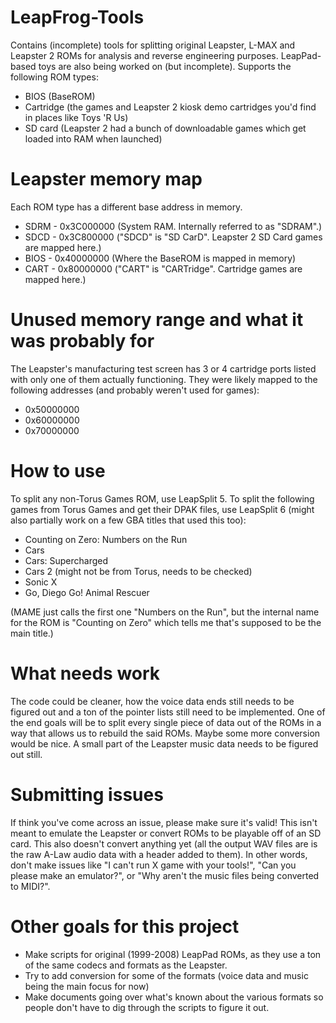 # LeapFrog-Tools
Contains (incomplete) tools for splitting original Leapster, L-MAX and Leapster 2 ROMs for analysis and reverse engineering purposes. LeapPad-based toys are also being worked on (but incomplete).
Supports the following ROM types:
- BIOS (BaseROM)
- Cartridge (the games and Leapster 2 kiosk demo cartridges you'd find in places like Toys 'R Us)
- SD card (Leapster 2 had a bunch of downloadable games which get loaded into RAM when launched)

# Leapster memory map
Each ROM type has a different base address in memory.
- SDRM - 0x3C000000 (System RAM. Internally referred to as "SDRAM".)
- SDCD - 0x3C800000 ("SDCD" is "SD CarD". Leapster 2 SD Card games are mapped here.)
- BIOS - 0x40000000 (Where the BaseROM is mapped in memory)
- CART - 0x80000000 ("CART" is "CARTridge". Cartridge games are mapped here.)

# Unused memory range and what it was probably for
The Leapster's manufacturing test screen has 3 or 4 cartridge ports listed with only one of them actually functioning. They were likely mapped to the following addresses (and probably weren't used for games):
- 0x50000000
- 0x60000000
- 0x70000000

# How to use
To split any non-Torus Games ROM, use LeapSplit 5. 
To split the following games from Torus Games and get their DPAK files, use LeapSplit 6 (might also partially work on a few GBA titles that used this too):
- Counting on Zero: Numbers on the Run
- Cars
- Cars: Supercharged
- Cars 2 (might not be from Torus, needs to be checked)
- Sonic X
- Go, Diego Go! Animal Rescuer

(MAME just calls the first one "Numbers on the Run", but the internal name for the ROM is "Counting on Zero" which tells me that's supposed to be the main title.)

# What needs work
The code could be cleaner, how the voice data ends still needs to be figured out and a ton of the pointer lists still need to be implemented. One of the end goals will be to split every single piece of data out of the ROMs in a way that allows us to rebuild the said ROMs.
Maybe some more conversion would be nice. A small part of the Leapster music data needs to be figured out still.

# Submitting issues
If think you've come across an issue, please make sure it's valid! This isn't meant to emulate the Leapster or convert ROMs to be playable off of an SD card. This also doesn't convert anything yet (all the output WAV files are is the raw A-Law audio data with a header added to them). 
In other words, don't make issues like "I can't run X game with your tools!", "Can you please make an emulator?", or "Why aren't the music files being converted to MIDI?".

# Other goals for this project
- Make scripts for original (1999-2008) LeapPad ROMs, as they use a ton of the same codecs and formats as the Leapster.
- Try to add conversion for some of the formats (voice data and music being the main focus for now)
- Make documents going over what's known about the various formats so people don't have to dig through the scripts to figure it out.
